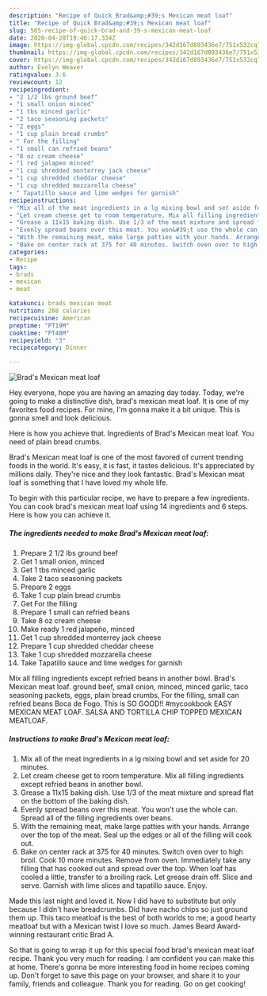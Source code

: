 ```yaml
---
description: "Recipe of Quick Brad&amp;#39;s Mexican meat loaf"
title: "Recipe of Quick Brad&amp;#39;s Mexican meat loaf"
slug: 565-recipe-of-quick-brad-and-39-s-mexican-meat-loaf
date: 2020-04-28T19:46:17.334Z
image: https://img-global.cpcdn.com/recipes/342d167d893436e7/751x532cq70/brads-mexican-meat-loaf-recipe-main-photo.jpg
thumbnail: https://img-global.cpcdn.com/recipes/342d167d893436e7/751x532cq70/brads-mexican-meat-loaf-recipe-main-photo.jpg
cover: https://img-global.cpcdn.com/recipes/342d167d893436e7/751x532cq70/brads-mexican-meat-loaf-recipe-main-photo.jpg
author: Evelyn Weaver
ratingvalue: 3.6
reviewcount: 12
recipeingredient:
- "2 1/2 lbs ground beef"
- "1 small onion minced"
- "1 tbs minced garlic"
- "2 taco seasoning packets"
- "2 eggs"
- "1 cup plain bread crumbs"
- " For the filling"
- "1 small can refried beans"
- "8 oz cream cheese"
- "1 red jalapeo minced"
- "1 cup shredded monterrey jack cheese"
- "1 cup shredded cheddar cheese"
- "1 cup shredded mozzarella cheese"
- " Tapatillo sauce and lime wedges for garnish"
recipeinstructions:
- "Mix all of the meat ingredients in a lg mixing bowl and set aside for 20 minutes."
- "Let cream cheese get to room temperature. Mix all filling ingredients except refried beans in another bowl."
- "Grease a 11x15 baking dish. Use 1/3 of the meat mixture and spread flat on the bottom of the baking dish."
- "Evenly spread beans over this meat. You won&#39;t use the whole can. Spread all of the filling ingredients over beans."
- "With the remaining meat, make large patties with your hands. Arrange over the top of the meat. Seal up the edges or all of the filling will cook out."
- "Bake on center rack at 375 for 40 minutes. Switch oven over to high broil. Cook 10 more minutes. Remove from oven. Immediately take any filling that has cooked out and spread over the top. When loaf has cooled a little, transfer to a broiling rack. Let grease drain off. Slice and serve. Garnish with lime slices and tapatillo sauce. Enjoy."
categories:
- Recipe
tags:
- brads
- mexican
- meat

katakunci: brads mexican meat 
nutrition: 268 calories
recipecuisine: American
preptime: "PT19M"
cooktime: "PT48M"
recipeyield: "3"
recipecategory: Dinner

---
```



![Brad&#39;s Mexican meat loaf](https://img-global.cpcdn.com/recipes/342d167d893436e7/751x532cq70/brads-mexican-meat-loaf-recipe-main-photo.jpg)

Hey everyone, hope you are having an amazing day today. Today, we're going to make a distinctive dish, brad&#39;s mexican meat loaf. It is one of my favorites food recipes. For mine, I'm gonna make it a bit unique. This is gonna smell and look delicious.

Here is how you achieve that. Ingredients of Brad&#39;s Mexican meat loaf. You need of plain bread crumbs.

Brad&#39;s Mexican meat loaf is one of the most favored of current trending foods in the world. It's easy, it is fast, it tastes delicious. It's appreciated by millions daily. They're nice and they look fantastic. Brad&#39;s Mexican meat loaf is something that I have loved my whole life.


To begin with this particular recipe, we have to prepare a few ingredients. You can cook brad&#39;s mexican meat loaf using 14 ingredients and 6 steps. Here is how you can achieve it.

<!--inarticleads1-->

##### The ingredients needed to make Brad&#39;s Mexican meat loaf:

1. Prepare 2 1/2 lbs ground beef
1. Get 1 small onion, minced
1. Get 1 tbs minced garlic
1. Take 2 taco seasoning packets
1. Prepare 2 eggs
1. Take 1 cup plain bread crumbs
1. Get  For the filling
1. Prepare 1 small can refried beans
1. Take 8 oz cream cheese
1. Make ready 1 red jalapeño, minced
1. Get 1 cup shredded monterrey jack cheese
1. Prepare 1 cup shredded cheddar cheese
1. Take 1 cup shredded mozzarella cheese
1. Take  Tapatillo sauce and lime wedges for garnish


Mix all filling ingredients except refried beans in another bowl. Brad&#39;s Mexican meat loaf. ground beef, small onion, minced, minced garlic, taco seasoning packets, eggs, plain bread crumbs, For the filling, small can refried beans Boca de Fogo. This is SO GOOD!! #mycookbook EASY MEXICAN MEAT LOAF. SALSA AND TORTILLA CHIP TOPPED MEXICAN MEATLOAF. 

<!--inarticleads2-->

##### Instructions to make Brad&#39;s Mexican meat loaf:

1. Mix all of the meat ingredients in a lg mixing bowl and set aside for 20 minutes.
1. Let cream cheese get to room temperature. Mix all filling ingredients except refried beans in another bowl.
1. Grease a 11x15 baking dish. Use 1/3 of the meat mixture and spread flat on the bottom of the baking dish.
1. Evenly spread beans over this meat. You won&#39;t use the whole can. Spread all of the filling ingredients over beans.
1. With the remaining meat, make large patties with your hands. Arrange over the top of the meat. Seal up the edges or all of the filling will cook out.
1. Bake on center rack at 375 for 40 minutes. Switch oven over to high broil. Cook 10 more minutes. Remove from oven. Immediately take any filling that has cooked out and spread over the top. When loaf has cooled a little, transfer to a broiling rack. Let grease drain off. Slice and serve. Garnish with lime slices and tapatillo sauce. Enjoy.


Made this last night and loved it. Now I did have to substitute but only because I didn&#39;t have breadcrumbs. Did have nacho chips so just ground them up. This taco meatloaf is the best of both worlds to me; a good hearty meatloaf but with a Mexican twist I love so much. James Beard Award-winning restaurant critic Brad A. 

So that is going to wrap it up for this special food brad&#39;s mexican meat loaf recipe. Thank you very much for reading. I am confident you can make this at home. There's gonna be more interesting food in home recipes coming up. Don't forget to save this page on your browser, and share it to your family, friends and colleague. Thank you for reading. Go on get cooking!
